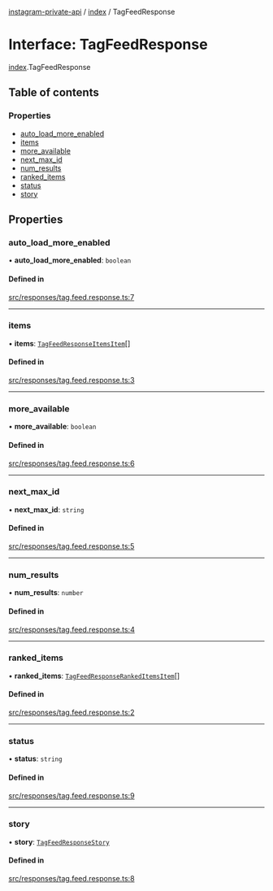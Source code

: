 [instagram-private-api](../../README.md) / [index](../../modules/index.md) / TagFeedResponse

# Interface: TagFeedResponse

[index](../../modules/index.md).TagFeedResponse

## Table of contents

### Properties

- [auto\_load\_more\_enabled](TagFeedResponse.md#auto_load_more_enabled)
- [items](TagFeedResponse.md#items)
- [more\_available](TagFeedResponse.md#more_available)
- [next\_max\_id](TagFeedResponse.md#next_max_id)
- [num\_results](TagFeedResponse.md#num_results)
- [ranked\_items](TagFeedResponse.md#ranked_items)
- [status](TagFeedResponse.md#status)
- [story](TagFeedResponse.md#story)

## Properties

### auto\_load\_more\_enabled

• **auto\_load\_more\_enabled**: `boolean`

#### Defined in

[src/responses/tag.feed.response.ts:7](https://github.com/Nerixyz/instagram-private-api/blob/0e0721c/src/responses/tag.feed.response.ts#L7)

___

### items

• **items**: [`TagFeedResponseItemsItem`](TagFeedResponseItemsItem.md)[]

#### Defined in

[src/responses/tag.feed.response.ts:3](https://github.com/Nerixyz/instagram-private-api/blob/0e0721c/src/responses/tag.feed.response.ts#L3)

___

### more\_available

• **more\_available**: `boolean`

#### Defined in

[src/responses/tag.feed.response.ts:6](https://github.com/Nerixyz/instagram-private-api/blob/0e0721c/src/responses/tag.feed.response.ts#L6)

___

### next\_max\_id

• **next\_max\_id**: `string`

#### Defined in

[src/responses/tag.feed.response.ts:5](https://github.com/Nerixyz/instagram-private-api/blob/0e0721c/src/responses/tag.feed.response.ts#L5)

___

### num\_results

• **num\_results**: `number`

#### Defined in

[src/responses/tag.feed.response.ts:4](https://github.com/Nerixyz/instagram-private-api/blob/0e0721c/src/responses/tag.feed.response.ts#L4)

___

### ranked\_items

• **ranked\_items**: [`TagFeedResponseRankedItemsItem`](TagFeedResponseRankedItemsItem.md)[]

#### Defined in

[src/responses/tag.feed.response.ts:2](https://github.com/Nerixyz/instagram-private-api/blob/0e0721c/src/responses/tag.feed.response.ts#L2)

___

### status

• **status**: `string`

#### Defined in

[src/responses/tag.feed.response.ts:9](https://github.com/Nerixyz/instagram-private-api/blob/0e0721c/src/responses/tag.feed.response.ts#L9)

___

### story

• **story**: [`TagFeedResponseStory`](TagFeedResponseStory.md)

#### Defined in

[src/responses/tag.feed.response.ts:8](https://github.com/Nerixyz/instagram-private-api/blob/0e0721c/src/responses/tag.feed.response.ts#L8)
